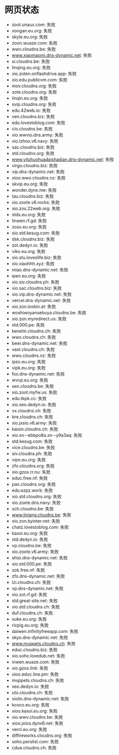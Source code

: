 # 网页状态
- zoot.unaux.com: 失败
- xongan.eu.org: 失败
- skyle.eu.org: 失败
- zoon.wuaze.com: 失败
- wwv.cloudns.be: 失败
- www.xiaomaomi.dns-dynamic.net: 失败
- si.cloudns.be: 失败
- linqing.eu.org: 失败
- xio.zoten.onflashdrive.app: 失败
- xio.edu.publicvm.com: 失败
- mov.cloudns.org: 失败
- zote.cloudns.org: 失败
- linqin.eu.org: 失败
- svip.cloudns.org: 失败
- edu.42web.io: 失败
- ven.cloudns.biz: 失败
- edu.lovestoblog.com: 失败
- clo.cloudns.be: 失败
- xio.wwvio.dns.army: 失败
- xio.lzhoo.v6.navy: 失败
- sac.cloudns.biz: 失败
- std.cloudns.org: 失败
- www.yiluhuohuadaishadian.dns-dynamic.net: 失败
- virgo.cloudns.biz: 失败
- vip.dns-dynamic.net: 失败
- xioo.wwo.cloudns.nz: 失败
- skvip.eu.org: 失败
- wonder.dynx.me: 失败
- tau.cloudns.biz: 失败
- xio.zoxte.v6.rocks: 失败
- xio.zos.22web.org: 失败
- stds.eu.org: 失败
- linwen.rf.gd: 失败
- zosx.eu.org: 失败
- xio.std.kesug.com: 失败
- dsk.cloudns.biz: 失败
- zot.dedyn.io: 失败
- viko.eu.org: 失败
- xio.stu.loveslife.biz: 失败
- xio.xiaohhh.xyz: 失败
- miao.dns-dynamic.net: 失败
- ipen.eu.org: 失败
- xio.siv.cloudns.ph: 失败
- xio.sac.cloudns.biz: 失败
- xio.vip.dns-dynamic.net: 失败
- vercel.dns-dynamic.net: 失败
- xio.zon.lookin.at: 失败
- woshiwoyansebuya.cloudns.be: 失败
- xio.zon.myredirect.us: 失败
- std.000.pe: 失败
- kenelm.cloudns.ch: 失败
- wwo.cloudns.ch: 失败
- beer.dns-dynamic.net: 失败
- vast.cloudns.ch: 失败
- wwo.cloudns.nz: 失败
- ipzo.eu.org: 失败
- vipk.eu.org: 失败
- fox.dns-dynamic.net: 失败
- wvvp.eu.org: 失败
- sen.cloudns.be: 失败
- xio.zoot.myfw.us: 失败
- edu.tkpk.cc: 失败
- xio.xeo.dedyn.io: 失败
- vx.cloudns.ch: 失败
- bre.cloudns.ch: 失败
- xio.jxsio.v6.army: 失败
- kaixin.cloudns.ch: 失败
- xio.xn--ebbpo8a.xn--y9a3aq: 失败
- std.kesug.com: 失败
- vice.cloudns.be: 失败
- siv.cloudns.ph: 失败
- vipn.eu.org: 失败
- zfo.cloudns.org: 失败
- xio.gzos.rr.nu: 失败
- educ.free.nf: 失败
- pan.cloudns.org: 失败
- edu.ezpz.work: 失败
- xio.std.cloudns.org: 失败
- xio.zoxte.dns.navy: 失败
- sch.cloudns.be: 失败
- www.liniang.cloudns.be: 失败
- xio.zon.byinter.net: 失败
- chatz.lovestoblog.com: 失败
- kaxoi.eu.org: 失败
- std.dedyn.io: 失败
- vp.cloudns.be: 失败
- xio.zoxte.v6.army: 失败
- shisi.dns-dynamic.net: 失败
- xio.std.000.pe: 失败
- zok.free.nf: 失败
- zfo.dns-dynamic.net: 失败
- lzi.cloudns.ch: 失败
- vp.dns-dynamic.net: 失败
- xio.zot.rf.gd: 失败
- std.great-site.net: 失败
- xio.std.cloudns.ch: 失败
- duf.cloudns.ch: 失败
- suke.eu.org: 失败
- ricpig.eu.org: 失败
- daiwen.infinityfreeapp.com: 失败
- skyo.dns-dynamic.net: 失败
- www.muppets.cloudns.ch: 失败
- educ.cloudns.biz: 失败
- xio.soho.lovedub.net: 失败
- inwen.wuaze.com: 失败
- xio.gzos.link: 失败
- xioo.educ.line.pm: 失败
- muppets.cloudns.ch: 失败
- xeo.dedyn.io: 失败
- uto.cloudns.ch: 失败
- xiolin.dns-dynamic.net: 失败
- kcoco.eu.org: 失败
- xioo.kaxoi.eu.org: 失败
- xio.wwv.cloudns.be: 失败
- xioo.jxios.dynv6.net: 失败
- vercl.eu.org: 失败
- diffireworks.cloudns.org: 失败
- soho.perslist.com: 失败
- cdue.cloudns.ch: 失败
